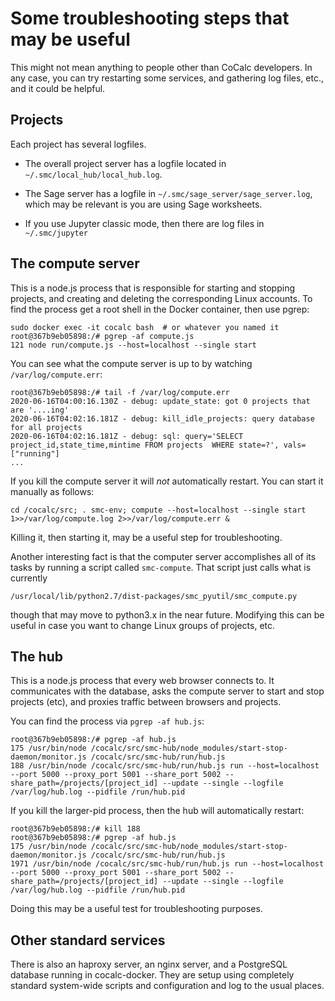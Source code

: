 # Some troubleshooting steps that may be useful

This might not mean anything to people other than CoCalc developers.  In any case, you can try restarting some services, and gathering log files, etc., and it could be helpful.

## Projects

Each project has several logfiles.  

- The overall project server has a logfile located in `~/.smc/local_hub/local_hub.log`.

- The Sage server has a logfile in `~/.smc/sage_server/sage_server.log`, which may be relevant is you are using Sage worksheets.

- If you use Jupyter classic mode, then there are log files in `~/.smc/jupyter`

## The compute server

This is a node.js process that is responsible for starting and stopping projects, and creating and deleting the corresponding Linux accounts.   To find the process get a root shell in the Docker container, then use pgrep:
```
sudo docker exec -it cocalc bash  # or whatever you named it
root@367b9eb05898:/# pgrep -af compute.js
121 node run/compute.js --host=localhost --single start
```

You can see what the compute server is up to by watching `/var/log/compute.err`:

```
root@367b9eb05898:/# tail -f /var/log/compute.err
2020-06-16T04:00:16.130Z - debug: update_state: got 0 projects that are '....ing'
2020-06-16T04:02:16.181Z - debug: kill_idle_projects: query database for all projects
2020-06-16T04:02:16.181Z - debug: sql: query='SELECT project_id,state_time,mintime FROM projects  WHERE state=?', vals=["running"]
...
```

If you kill the compute server it will _not_ automatically restart.  You can start it manually as follows:
```
cd /cocalc/src; . smc-env; compute --host=localhost --single start 1>>/var/log/compute.log 2>>/var/log/compute.err &
```

Killing it, then starting it, may be a useful step for troubleshooting.

Another interesting fact is that the computer server accomplishes all of its tasks by running a script called `smc-compute`.  That script just calls what is currently
```
/usr/local/lib/python2.7/dist-packages/smc_pyutil/smc_compute.py
```
though that may move to python3.x in the near future.  Modifying this can be useful in case you want to change Linux groups of projects, etc.

## The hub

This is a node.js process that every web browser connects to. It communicates with the database, asks the compute server to start and stop projects (etc), and proxies traffic between browsers and projects.

You can find the process via `pgrep -af hub.js`:
```
root@367b9eb05898:/# pgrep -af hub.js
175 /usr/bin/node /cocalc/src/smc-hub/node_modules/start-stop-daemon/monitor.js /cocalc/src/smc-hub/run/hub.js
188 /usr/bin/node /cocalc/src/smc-hub/run/hub.js run --host=localhost --port 5000 --proxy_port 5001 --share_port 5002 --share_path=/projects/[project_id] --update --single --logfile /var/log/hub.log --pidfile /run/hub.pid
```

If you kill the larger-pid process, then the hub will automatically restart:
```
root@367b9eb05898:/# kill 188
root@367b9eb05898:/# pgrep -af hub.js
175 /usr/bin/node /cocalc/src/smc-hub/node_modules/start-stop-daemon/monitor.js /cocalc/src/smc-hub/run/hub.js
1971 /usr/bin/node /cocalc/src/smc-hub/run/hub.js run --host=localhost --port 5000 --proxy_port 5001 --share_port 5002 --share_path=/projects/[project_id] --update --single --logfile /var/log/hub.log --pidfile /run/hub.pid
```

Doing this may be a useful test for troubleshooting purposes.

## Other standard services

There is also an haproxy server, an nginx server, and a PostgreSQL database running in cocalc-docker.  They are setup using completely standard system-wide scripts and configuration and log to the usual places.

